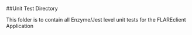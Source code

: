 ##Unit Test Directory

This folder is to contain all Enzyme/Jest level unit tests for the FLAREclient Application 